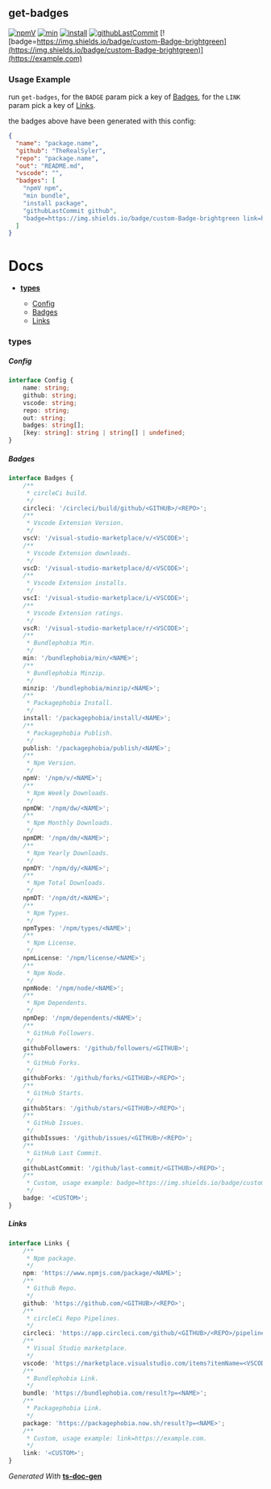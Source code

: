 ## get-badges

<span id="BADGE_GENERATION_MARKER_0"></span>
 [![npmV]( https://img.shields.io/npm/v/get-badges)](https://www.npmjs.com/package/get-badges) [![min]( https://img.shields.io/bundlephobia/min/get-badges)](https://bundlephobia.com/result?p=get-badges) [![install](https://badgen.net/packagephobia/install/get-badges)](https://packagephobia.now.sh/result?p=get-badges) [![githubLastCommit]( https://img.shields.io/github/last-commit/TheRealSyler/get-badges)](https://github.com/TheRealSyler/get-badges) [![badge=https://img.shields.io/badge/custom-Badge-brightgreen](https://img.shields.io/badge/custom-Badge-brightgreen)](https://example.com)
<span id="BADGE_GENERATION_MARKER_1"></span>

### Usage Example

run `get-badges`, for the `BADGE` param pick a key of [Badges](#badges), for the `LINK` param pick a key of [Links](#links).

the badges above have been generated with this config:

```json
{
  "name": "package.name",
  "github": "TheRealSyler",
  "repo": "package.name",
  "out": "README.md",
  "vscode": "",
  "badges": [
    "npmV npm",
    "min bundle",
    "install package",
    "githubLastCommit github",
    "badge=https://img.shields.io/badge/custom-Badge-brightgreen link=https://example.com"
  ]
}
```

<span id="DOC_GENERATION_MARKER_0"></span>
# Docs

- **[types](#types)**

  - [Config](#config)
  - [Badges](#badges)
  - [Links](#links)

### types


##### Config

```typescript
interface Config {
    name: string;
    github: string;
    vscode: string;
    repo: string;
    out: string;
    badges: string[];
    [key: string]: string | string[] | undefined;
}
```

##### Badges

```typescript
interface Badges {
    /**
     * circleCi build.
     */
    circleci: '/circleci/build/github/<GITHUB>/<REPO>';
    /**
     * Vscode Extension Version.
     */
    vscV: '/visual-studio-marketplace/v/<VSCODE>';
    /**
     * Vscode Extension downloads.
     */
    vscD: '/visual-studio-marketplace/d/<VSCODE>';
    /**
     * Vscode Extension installs.
     */
    vscI: '/visual-studio-marketplace/i/<VSCODE>';
    /**
     * Vscode Extension ratings.
     */
    vscR: '/visual-studio-marketplace/r/<VSCODE>';
    /**
     * Bundlephobia Min.
     */
    min: '/bundlephobia/min/<NAME>';
    /**
     * Bundlephobia Minzip.
     */
    minzip: '/bundlephobia/minzip/<NAME>';
    /**
     * Packagephobia Install.
     */
    install: '/packagephobia/install/<NAME>';
    /**
     * Packagephobia Publish.
     */
    publish: '/packagephobia/publish/<NAME>';
    /**
     * Npm Version.
     */
    npmV: '/npm/v/<NAME>';
    /**
     * Npm Weekly Downloads.
     */
    npmDW: '/npm/dw/<NAME>';
    /**
     * Npm Monthly Downloads.
     */
    npmDM: '/npm/dm/<NAME>';
    /**
     * Npm Yearly Downloads.
     */
    npmDY: '/npm/dy/<NAME>';
    /**
     * Npm Total Downloads.
     */
    npmDT: '/npm/dt/<NAME>';
    /**
     * Npm Types.
     */
    npmTypes: '/npm/types/<NAME>';
    /**
     * Npm License.
     */
    npmLicense: '/npm/license/<NAME>';
    /**
     * Npm Node.
     */
    npmNode: '/npm/node/<NAME>';
    /**
     * Npm Dependents.
     */
    npmDep: '/npm/dependents/<NAME>';
    /**
     * GitHub Followers.
     */
    githubFollowers: '/github/followers/<GITHUB>';
    /**
     * GitHub Forks.
     */
    githubForks: '/github/forks/<GITHUB>/<REPO>';
    /**
     * GitHub Starts.
     */
    githubStars: '/github/stars/<GITHUB>/<REPO>';
    /**
     * GitHub Issues.
     */
    githubIssues: '/github/issues/<GITHUB>/<REPO>';
    /**
     * GitHub Last Commit.
     */
    githubLastCommit: '/github/last-commit/<GITHUB>/<REPO>';
    /**
     * Custom, usage example: badge=https://img.shields.io/badge/custom%2C-Badge-brightgreen.
     */
    badge: '<CUSTOM>';
}
```

##### Links

```typescript
interface Links {
    /**
     * Npm package.
     */
    npm: 'https://www.npmjs.com/package/<NAME>';
    /**
     * Github Repo.
     */
    github: 'https://github.com/<GITHUB>/<REPO>';
    /**
     * circleCi Repo Pipelines.
     */
    circleci: 'https://app.circleci.com/github/<GITHUB>/<REPO>/pipelines';
    /**
     * Visual Studio marketplace.
     */
    vscode: 'https://marketplace.visualstudio.com/items?itemName=<VSCODE>';
    /**
     * Bundlephobia Link.
     */
    bundle: 'https://bundlephobia.com/result?p=<NAME>';
    /**
     * Packagephobia Link.
     */
    package: 'https://packagephobia.now.sh/result?p=<NAME>';
    /**
     * Custom, usage example: link=https://example.com.
     */
    link: '<CUSTOM>';
}
```

*Generated With* **[ts-doc-gen](https://www.npmjs.com/package/ts-doc-gen)**
<span id="DOC_GENERATION_MARKER_1"></span>
